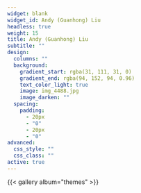 ```yaml
---
widget: blank
widget_id: Andy (Guanhong) Liu
headless: true
weight: 15
title: Andy (Guanhong) Liu
subtitle: ""
design:
  columns: ""
  background:
    gradient_start: rgba(31, 111, 31, 0)
    gradient_end: rgba(94, 152, 94, 0.96)
    text_color_light: true
    image: img_4488.jpg
    image_darken: ""
  spacing:
    padding:
      - 20px
      - "0"
      - 20px
      - "0"
advanced:
  css_style: ""
  css_class: ""
active: true
---
```


{{< gallery album="themes" >}}